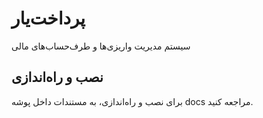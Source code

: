 # پرداخت‌یار

سیستم مدیریت واریزی‌ها و طرف‌حساب‌های مالی

## نصب و راه‌اندازی

برای نصب و راه‌اندازی، به مستندات داخل پوشه docs مراجعه کنید.
